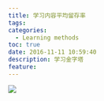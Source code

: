 ```yaml
---
title: 学习内容平均留存率
tags:
categories:
  - Learning methods
toc: true
date: 2016-11-11 10:59:40
description: 学习金字塔
feature:
---
```


![](http://7xtlfa.com2.z0.glb.clouddn.com/%E5%AD%A6%E4%B9%A0%E5%86%85%E5%AE%B9%E5%B9%B3%E5%9D%87%E7%95%99%E5%AD%98%E7%8E%87.jpg)